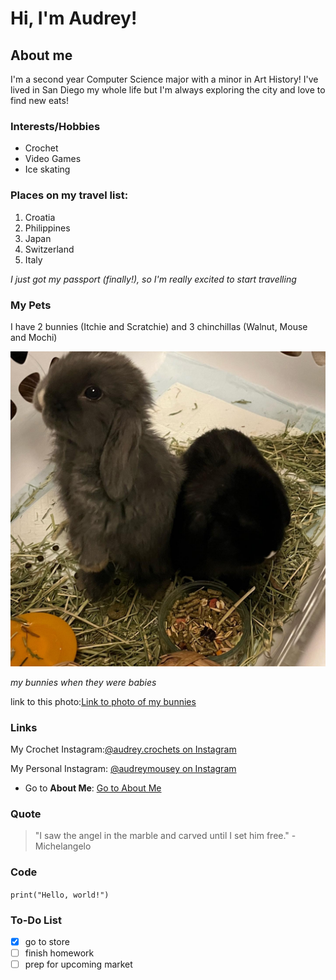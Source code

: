 # Hi, I'm Audrey!


## About me


I'm a second year Computer Science major with a minor in Art History! I've lived in San Diego my whole life but I'm always exploring the city and love to find new eats!



### Interests/Hobbies
- Crochet
- Video Games
- Ice skating


### Places on my travel list:
1. Croatia
2. Philippines
3. Japan
4. Switzerland
5. Italy


*I just got my passport (finally!), so I'm really excited to start travelling*


### My Pets
I have 2 bunnies (Itchie and Scratchie) and 3 chinchillas (Walnut, Mouse and Mochi)

![A picture of my bunnies when they were babies](./bunnies.jpeg)

*my bunnies when they were babies*

link to this photo:[Link to photo of my bunnies](./bunnies.jpeg)

### Links
My Crochet Instagram:[@audrey.crochets on Instagram](https://instagram.com/audrey.crochets)

My Personal Instagram: [@audreymousey on Instagram](https://instagram,com/audreymousey)

- Go to **About Me**: [Go to About Me](#about-me)

### Quote
> "I saw the angel in the marble and carved until I set him free." -Michelangelo

### Code
`print("Hello, world!")`

### To-Do List
- [x] go to store
- [ ] finish homework
- [ ] prep for upcoming market
